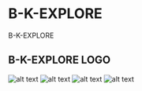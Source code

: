 # B-K-EXPLORE
B-K-EXPLORE 
## B-K-EXPLORE LOGO
![alt text](https://bkazetyuiop.github.io/B-K-EXPLORE/logo.svg)
![alt text](https://bkazetyuiop.github.io/B-K-EXPLORE/logo.svg)
![alt text](https://bkazetyuiop.github.io/B-K-EXPLORE/logo.svg)
![alt text](https://bkazetyuiop.github.io/B-K-EXPLORE/logo.svg)
